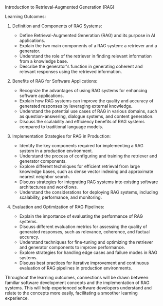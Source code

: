 Introduction to Retrieval-Augmented Generation (RAG)

Learning Outcomes:

1. Definition and Components of RAG Systems:
   - Define Retrieval-Augmented Generation (RAG) and its purpose in AI applications.
   - Explain the two main components of a RAG system: a retriever and a generator.
   - Understand the role of the retriever in finding relevant information from a knowledge base.
   - Describe the generator's function in generating coherent and relevant responses using the retrieved information.

2. Benefits of RAG for Software Applications:
   - Recognize the advantages of using RAG systems for enhancing software applications.
   - Explain how RAG systems can improve the quality and accuracy of generated responses by leveraging external knowledge.
   - Understand the potential use cases of RAG in various domains, such as question-answering, dialogue systems, and content generation.
   - Discuss the scalability and efficiency benefits of RAG systems compared to traditional language models.

3. Implementation Strategies for RAG in Production:
   - Identify the key components required for implementing a RAG system in a production environment.
   - Understand the process of configuring and training the retriever and generator components.
   - Explore different techniques for efficient retrieval from large knowledge bases, such as dense vector indexing and approximate nearest neighbor search.
   - Discuss strategies for integrating RAG systems into existing software architectures and workflows.
   - Understand the considerations for deploying RAG systems, including scalability, performance, and monitoring.

4. Evaluation and Optimization of RAG Pipelines:
   - Explain the importance of evaluating the performance of RAG systems.
   - Discuss different evaluation metrics for assessing the quality of generated responses, such as relevance, coherence, and factual accuracy.
   - Understand techniques for fine-tuning and optimizing the retriever and generator components to improve performance.
   - Explore strategies for handling edge cases and failure modes in RAG systems.
   - Discuss best practices for iterative improvement and continuous evaluation of RAG pipelines in production environments.

Throughout the learning outcomes, connections will be drawn between familiar software development concepts and the implementation of RAG systems. This will help experienced software developers understand and relate to the concepts more easily, facilitating a smoother learning experience.